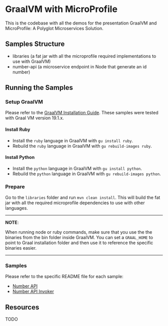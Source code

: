 # GraalVM with MicroProfile

This is the codebase with all the demos for the presentation GraalVM and MicroProfile: A Polyglot Microservices
Solution.

## Samples Structure

* libraries (a fat jar with all the microprofile required implementations to use with GraalVM)
* number-api (a microservice endpoint in Node that generate an id number)

## Running the Samples

### Setup GraalVM

Please refer to the [GraalVM Installation Guide](https://www.graalvm.org/docs/getting-started/#install-graalvm). These
samples were tested with Graal VM version 19.1.x.

#### Install Ruby
* Install the `ruby` language in GraalVM with `gu install ruby`.
* Rebuild the `ruby` language in GraalVM with `gu rebuild-images ruby`.

#### Install Python
* Install the `python` language in GraalVM with `gu install python`.
* Rebuild the `python` language in GraalVM with `gu rebuild-images python`.

### Prepare

Go to the `libraries` folder and run `mvn clean install`. This will build the fat jar with all the required
microprofile dependencies to use with other languages.

---
**NOTE**: 

When running node or ruby commands, make sure that you use the the binaries from the bin folder inside GraalVM. You 
can set a `GRAAL_HOME` to point to Graal installation folder and then use it to reference the specific binaries easier. 

---

### Samples

Please refer to the specific README file for each sample:

* [Number API](/number-api/README.md)
* [Number API Invoker](/number-api-invoker/README.md)

## Resources

TODO 
